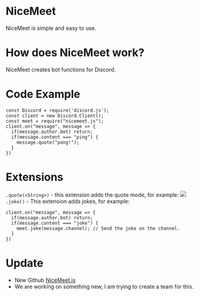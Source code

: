 # NiceMeet
NiceMeet is simple and easy to use.

# How does NiceMeet work?
NiceMeet creates bot functions for Discord.

# Code Example
```
const Discord = require('discord.js');
const client = new Discord.Client();
const meet = require("nicemeet.js");
client.on("message", message => {
  if(message.author.bot) return;
  if(message.content === "ping") {
    message.quote("pong!");
  }
})
```

# Extensions
`.quote(<String>)` - this extension adds the quote mode, for example:
<img src="https://cdn.discordapp.com/attachments/709397060079583305/821401853739663370/Screenshot_20210316-121654_Discord.jpg">
`.joke()` - This extension adds jokes, for example:
```
client.on("message", message => {
  if(message.author.bot) return;
  if(message.content === "joke") {
    meet.joke(message.channel); // Send the joke on the channel.
  }
})
```

# Update
- New Github [NiceMeet.js](https://github.com/apenasigordev/nicemeet.js)
- We are working on something new, I am trying to create a team for this.
